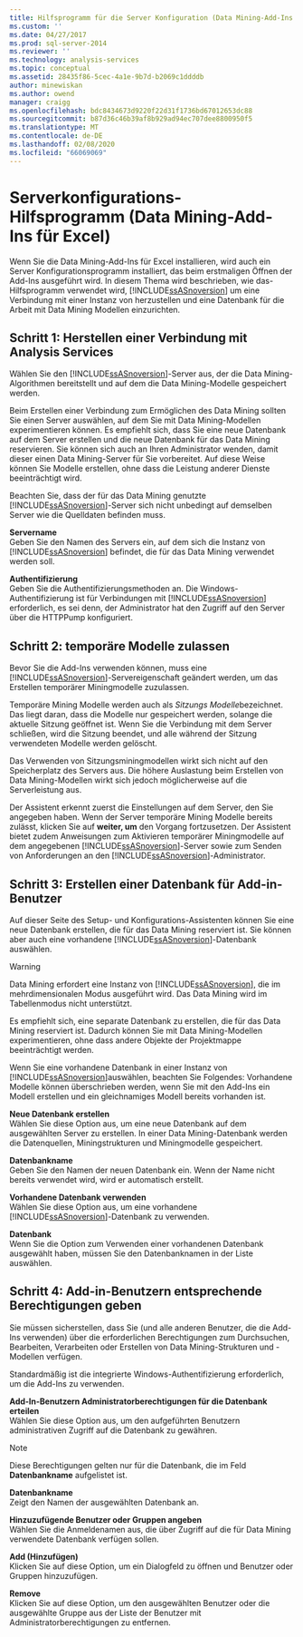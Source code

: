 ```yaml
---
title: Hilfsprogramm für die Server Konfiguration (Data Mining-Add-Ins für Excel) | Microsoft-Dokumentation
ms.custom: ''
ms.date: 04/27/2017
ms.prod: sql-server-2014
ms.reviewer: ''
ms.technology: analysis-services
ms.topic: conceptual
ms.assetid: 28435f86-5cec-4a1e-9b7d-b2069c1ddddb
author: minewiskan
ms.author: owend
manager: craigg
ms.openlocfilehash: bdc8434673d9220f22d31f1736bd67012653dc88
ms.sourcegitcommit: b87d36c46b39af8b929ad94ec707dee8800950f5
ms.translationtype: MT
ms.contentlocale: de-DE
ms.lasthandoff: 02/08/2020
ms.locfileid: "66069069"
---
```

# <a name="server-configuration-utility-data-mining-add-ins-for-excel"></a>Serverkonfigurations-Hilfsprogramm (Data Mining-Add-Ins für Excel)
  Wenn Sie die Data Mining-Add-Ins für Excel installieren, wird auch ein Server Konfigurationsprogramm installiert, das beim erstmaligen Öffnen der Add-Ins ausgeführt wird. In diesem Thema wird beschrieben, wie das-Hilfsprogramm verwendet wird, [!INCLUDE[ssASnoversion](../includes/ssasnoversion-md.md)] um eine Verbindung mit einer Instanz von herzustellen und eine Datenbank für die Arbeit mit Data Mining Modellen einzurichten.  
  

  
##  <a name="bkmk_step1"></a>Schritt 1: Herstellen einer Verbindung mit Analysis Services  
 Wählen Sie den [!INCLUDE[ssASnoversion](../includes/ssasnoversion-md.md)]-Server aus, der die Data Mining-Algorithmen bereitstellt und auf dem die Data Mining-Modelle gespeichert werden.  
  
 Beim Erstellen einer Verbindung zum Ermöglichen des Data Mining sollten Sie einen Server auswählen, auf dem Sie mit Data Mining-Modellen experimentieren können. Es empfiehlt sich, dass Sie eine neue Datenbank auf dem Server erstellen und die neue Datenbank für das Data Mining reservieren. Sie können sich auch an Ihren Administrator wenden, damit dieser einen Data Mining-Server für Sie vorbereitet. Auf diese Weise können Sie Modelle erstellen, ohne dass die Leistung anderer Dienste beeinträchtigt wird.  
  
 Beachten Sie, dass der für das Data Mining genutzte [!INCLUDE[ssASnoversion](../includes/ssasnoversion-md.md)]-Server sich nicht unbedingt auf demselben Server wie die Quelldaten befinden muss.  
  
 **Servername**  
 Geben Sie den Namen des Servers ein, auf dem sich die Instanz von [!INCLUDE[ssASnoversion](../includes/ssasnoversion-md.md)] befindet, die für das Data Mining verwendet werden soll.  
  
 **Authentifizierung**  
 Geben Sie die Authentifizierungsmethoden an. Die Windows-Authentifizierung ist für Verbindungen mit [!INCLUDE[ssASnoversion](../includes/ssasnoversion-md.md)] erforderlich, es sei denn, der Administrator hat den Zugriff auf den Server über die HTTPPump konfiguriert.  
  
##  <a name="bkmk_step2"></a>Schritt 2: temporäre Modelle zulassen  
 Bevor Sie die Add-Ins verwenden können, muss eine [!INCLUDE[ssASnoversion](../includes/ssasnoversion-md.md)]-Servereigenschaft geändert werden, um das Erstellen temporärer Miningmodelle zuzulassen.  
  
 Temporäre Mining Modelle werden auch als *Sitzungs Modelle*bezeichnet. Das liegt daran, dass die Modelle nur gespeichert werden, solange die aktuelle Sitzung geöffnet ist. Wenn Sie die Verbindung mit dem Server schließen, wird die Sitzung beendet, und alle während der Sitzung verwendeten Modelle werden gelöscht.  
  
 Das Verwenden von Sitzungsminingmodellen wirkt sich nicht auf den Speicherplatz des Servers aus. Die höhere Auslastung beim Erstellen von Data Mining-Modellen wirkt sich jedoch möglicherweise auf die Serverleistung aus.  
  
 Der Assistent erkennt zuerst die Einstellungen auf dem Server, den Sie angegeben haben. Wenn der Server temporäre Mining Modelle bereits zulässt, klicken Sie auf **weiter, um** den Vorgang fortzusetzen. Der Assistent bietet zudem Anweisungen zum Aktivieren temporärer Miningmodelle auf dem angegebenen [!INCLUDE[ssASnoversion](../includes/ssasnoversion-md.md)]-Server sowie zum Senden von Anforderungen an den [!INCLUDE[ssASnoversion](../includes/ssasnoversion-md.md)]-Administrator.  
  
##  <a name="bkmk_step3"></a>Schritt 3: Erstellen einer Datenbank für Add-in-Benutzer  
 Auf dieser Seite des Setup- und Konfigurations-Assistenten können Sie eine neue Datenbank erstellen, die für das Data Mining reserviert ist. Sie können aber auch eine vorhandene [!INCLUDE[ssASnoversion](../includes/ssasnoversion-md.md)]-Datenbank auswählen.  
  
> [!WARNING]  
>  Data Mining erfordert eine Instanz von [!INCLUDE[ssASnoversion](../includes/ssasnoversion-md.md)], die im mehrdimensionalen Modus ausgeführt wird. Das Data Mining wird im Tabellenmodus nicht unterstützt.  
  
 Es empfiehlt sich, eine separate Datenbank zu erstellen, die für das Data Mining reserviert ist. Dadurch können Sie mit Data Mining-Modellen experimentieren, ohne dass andere Objekte der Projektmappe beeinträchtigt werden.  
  
 Wenn Sie eine vorhandene Datenbank in einer Instanz von [!INCLUDE[ssASnoversion](../includes/ssasnoversion-md.md)]auswählen, beachten Sie Folgendes: Vorhandene Modelle können überschrieben werden, wenn Sie mit den Add-Ins ein Modell erstellen und ein gleichnamiges Modell bereits vorhanden ist.  
  
 **Neue Datenbank erstellen**  
 Wählen Sie diese Option aus, um eine neue Datenbank auf dem ausgewählten Server zu erstellen. In einer Data Mining-Datenbank werden die Datenquellen, Miningstrukturen und Miningmodelle gespeichert.  
  
 **Datenbankname**  
 Geben Sie den Namen der neuen Datenbank ein. Wenn der Name nicht bereits verwendet wird, wird er automatisch erstellt.  
  
 **Vorhandene Datenbank verwenden**  
 Wählen Sie diese Option aus, um eine vorhandene [!INCLUDE[ssASnoversion](../includes/ssasnoversion-md.md)]-Datenbank zu verwenden.  
  
 **Datenbank**  
 Wenn Sie die Option zum Verwenden einer vorhandenen Datenbank ausgewählt haben, müssen Sie den Datenbanknamen in der Liste auswählen.  
  
##  <a name="bkmk_step4"></a>Schritt 4: Add-in-Benutzern entsprechende Berechtigungen geben  
 Sie müssen sicherstellen, dass Sie (und alle anderen Benutzer, die die Add-Ins verwenden) über die erforderlichen Berechtigungen zum Durchsuchen, Bearbeiten, Verarbeiten oder Erstellen von Data Mining-Strukturen und -Modellen verfügen.  
  
 Standardmäßig ist die integrierte Windows-Authentifizierung erforderlich, um die Add-Ins zu verwenden.  
  
 **Add-In-Benutzern Administratorberechtigungen für die Datenbank erteilen**  
 Wählen Sie diese Option aus, um den aufgeführten Benutzern administrativen Zugriff auf die Datenbank zu gewähren.  
  
> [!NOTE]  
>  Diese Berechtigungen gelten nur für die Datenbank, die im Feld **Datenbankname** aufgelistet ist.  
  
 **Datenbankname**  
 Zeigt den Namen der ausgewählten Datenbank an.  
  
 **Hinzuzufügende Benutzer oder Gruppen angeben**  
 Wählen Sie die Anmeldenamen aus, die über Zugriff auf die für Data Mining verwendete Datenbank verfügen sollen.  
  
 **Add (Hinzufügen)**  
 Klicken Sie auf diese Option, um ein Dialogfeld zu öffnen und Benutzer oder Gruppen hinzuzufügen.  
  
 **Remove**  
 Klicken Sie auf diese Option, um den ausgewählten Benutzer oder die ausgewählte Gruppe aus der Liste der Benutzer mit Administratorberechtigungen zu entfernen.  
  
  

